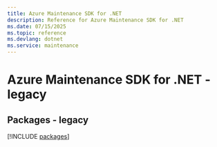 ```yaml
---
title: Azure Maintenance SDK for .NET
description: Reference for Azure Maintenance SDK for .NET
ms.date: 07/15/2025
ms.topic: reference
ms.devlang: dotnet
ms.service: maintenance
---
```

# Azure Maintenance SDK for .NET - legacy
## Packages - legacy
[!INCLUDE [packages](maintenance-index.md)]